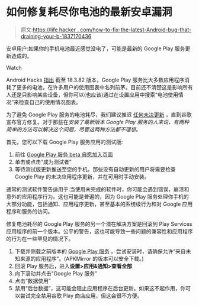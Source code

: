 # 如何修复耗尽你电池的最新安卓漏洞

> 原文:[https://life hacker . com/how-to-fix-the-latest-Android-bug-that-draining-your-b-1837170436](https://lifehacker.com/how-to-fix-the-latest-android-bug-thats-draining-your-b-1837170436)

安卓用户:如果你的手机电池最近感觉没电了，可能是最新的 Google Play 服务更新造成的。

Watch

Android Hacks [指出](https://www.androidpolice.com/2019/08/12/heads-up-the-latest-play-services-update-has-a-battery-drain-problem/) 截至 18.3.82 版本，Google Play 服务比大多数应用程序消耗了更多的电池，在许多用户的使用图表中名列前茅。目前还不清楚这是影响所有人还是只影响某些设备，但你可以(也应该)通过在设置应用中搜索“电池使用情况”来检查自己的使用情况图表。

为了避免 Google Play 服务的电池耗尽，我们建议推迟 [任何未决更新](https://support.google.com/googleplay/answer/9037938?hl=en) ，直到谷歌宣布官方修复。对于那些在*安装了最新版本 Google Play 服务的人来说，有两种简单的方法可以解决这个问题，尽管这两种方法都不理想。*

首先，您可以下载 Google Play 服务应用的测试版:

1.  前往 [Google Play 服务 beta 自愿加入页面](https://play.google.com/apps/testing/com.google.android.gms)
2.  单击或点击“成为测试者”
3.  等待测试版更新推送至您的手机。那些没有自动更新的用户将需要检查 Google Play 的未决应用程序更新，并在可用时手动安装。

通常的测试软件警告适用于:当使用未完成的软件时，你可能会遇到错误，崩溃和意外的应用程序行为。这也可能是普遍的，因为 Google Play 服务处理你手机的大部分功能，包括通知、应用程序更新，甚至基本的系统级行为和对 Google 应用程序和服务的访问。

修复电池耗尽的 Google Play 服务的另一个潜在解决方案是回滚到 Play Services 应用程序的前一个版本。公平的警告，这也可能导致一些问题的兼容性和应用程序的行为在一些罕见的情况下。

1.  下载并侧载之前版本的 [Google Play 服务](https://www.apkmirror.com/apk/google-inc/google-play-services/google-play-services-17-8-57-release/) 。尝试安装时，请确保允许“来自未知来源的应用程序”。(APKMirror 的版本可以安全下载。)
2.  回滚 Play 服务后，进入**设置>应用&通知>查看全部**
3.  向下滚动并点击“Google Play 服务”
4.  点击“数据使用”
5.  禁用“后台数据”，这可能会阻止应用程序在后台更新。如果这不起作用，你可以尝试完全禁用谷歌 Play 商店应用，但这会很不方便。